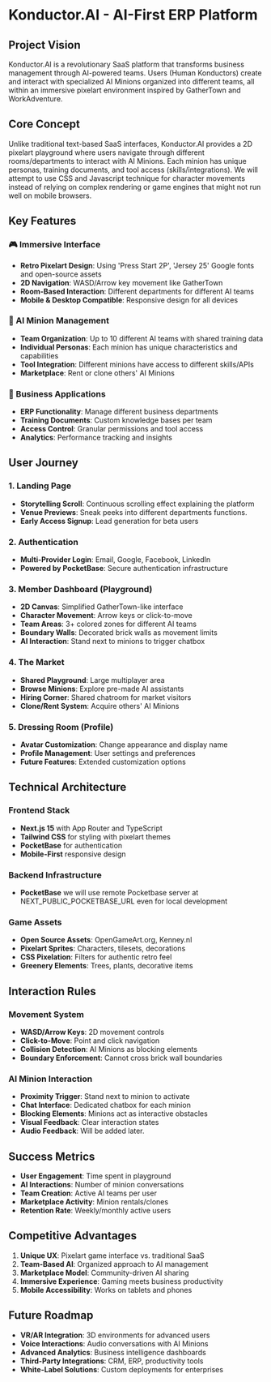 # Konductor.AI - AI-First ERP Platform

## Project Vision

Konductor.AI is a revolutionary SaaS platform that transforms business management through AI-powered teams. Users (Human Konductors) create and interact with specialized AI Minions organized into different teams, all within an immersive pixelart environment inspired by GatherTown and WorkAdventure.

## Core Concept

Unlike traditional text-based SaaS interfaces, Konductor.AI provides a 2D pixelart playground where users navigate through different rooms/departments to interact with AI Minions. Each minion has unique personas, training documents, and tool access (skills/integrations). We will attempt to use CSS and Javascript technique for character movements instead of relying on complex rendering or game engines that might not run well on mobile browsers.

## Key Features

### 🎮 Immersive Interface
- **Retro Pixelart Design**: Using 'Press Start 2P', 'Jersey 25' Google fonts and open-source assets
- **2D Navigation**: WASD/Arrow key movement like GatherTown
- **Room-Based Interaction**: Different departments for different AI teams
- **Mobile & Desktop Compatible**: Responsive design for all devices

### 🤖 AI Minion Management
- **Team Organization**: Up to 10 different AI teams with shared training data
- **Individual Personas**: Each minion has unique characteristics and capabilities
- **Tool Integration**: Different minions have access to different skills/APIs
- **Marketplace**: Rent or clone others' AI Minions

### 🏢 Business Applications
- **ERP Functionality**: Manage different business departments
- **Training Documents**: Custom knowledge bases per team
- **Access Control**: Granular permissions and tool access
- **Analytics**: Performance tracking and insights

## User Journey

### 1. Landing Page
- **Storytelling Scroll**: Continuous scrolling effect explaining the platform
- **Venue Previews**: Sneak peeks into different departments functions.
- **Early Access Signup**: Lead generation for beta users

### 2. Authentication
- **Multi-Provider Login**: Email, Google, Facebook, LinkedIn
- **Powered by PocketBase**: Secure authentication infrastructure

### 3. Member Dashboard (Playground)
- **2D Canvas**: Simplified GatherTown-like interface
- **Character Movement**: Arrow keys or click-to-move
- **Team Areas**: 3+ colored zones for different AI teams
- **Boundary Walls**: Decorated brick walls as movement limits
- **AI Interaction**: Stand next to minions to trigger chatbox

### 4. The Market
- **Shared Playground**: Large multiplayer area
- **Browse Minions**: Explore pre-made AI assistants
- **Hiring Corner**: Shared chatroom for market visitors
- **Clone/Rent System**: Acquire others' AI Minions

### 5. Dressing Room (Profile)
- **Avatar Customization**: Change appearance and display name
- **Profile Management**: User settings and preferences
- **Future Features**: Extended customization options

## Technical Architecture

### Frontend Stack
- **Next.js 15** with App Router and TypeScript
- **Tailwind CSS** for styling with pixelart themes
- **PocketBase** for authentication
- **Mobile-First** responsive design

### Backend Infrastructure

- **PocketBase** we will use remote Pocketbase server at NEXT_PUBLIC_POCKETBASE_URL even for local development

### Game Assets
- **Open Source Assets**: OpenGameArt.org, Kenney.nl
- **Pixelart Sprites**: Characters, tilesets, decorations
- **CSS Pixelation**: Filters for authentic retro feel
- **Greenery Elements**: Trees, plants, decorative items

## Interaction Rules

### Movement System
- **WASD/Arrow Keys**: 2D movement controls
- **Click-to-Move**: Point and click navigation
- **Collision Detection**: AI Minions as blocking elements
- **Boundary Enforcement**: Cannot cross brick wall boundaries

### AI Minion Interaction
- **Proximity Trigger**: Stand next to minion to activate
- **Chat Interface**: Dedicated chatbox for each minion
- **Blocking Elements**: Minions act as interactive obstacles
- **Visual Feedback**: Clear interaction states
- **Audio Feedback**: Will be added later.

## Success Metrics

- **User Engagement**: Time spent in playground
- **AI Interactions**: Number of minion conversations
- **Team Creation**: Active AI teams per user
- **Marketplace Activity**: Minion rentals/clones
- **Retention Rate**: Weekly/monthly active users

## Competitive Advantages

1. **Unique UX**: Pixelart game interface vs. traditional SaaS
2. **Team-Based AI**: Organized approach to AI management
3. **Marketplace Model**: Community-driven AI sharing
4. **Immersive Experience**: Gaming meets business productivity
5. **Mobile Accessibility**: Works on tablets and phones

## Future Roadmap

- **VR/AR Integration**: 3D environments for advanced users
- **Voice Interactions**: Audio conversations with AI Minions
- **Advanced Analytics**: Business intelligence dashboards
- **Third-Party Integrations**: CRM, ERP, productivity tools
- **White-Label Solutions**: Custom deployments for enterprises
